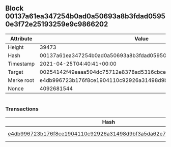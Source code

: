 ## Block 00137a61ea347254b0ad0a50693a8b3fdad05950e3f72e25193259e9c9866202

Attribute | Value
--- | ---
Height | 39473
Hash | 00137a61ea347254b0ad0a50693a8b3fdad05950e3f72e25193259e9c9866202
Timestamp | 2021-04-25T04:40:41+00:00
Target | 00254142f49eaaa504dc75712e8378ad5316cbcead634704b3734b6271167cc4
Merke root | e4db996723b176f8ce1904110c92926a31498d9bf3a5da62e7c7e06f0b95710c
Nonce | 4092681544

```

```

### Transactions

Hash | Amount
--- | ---
[e4db996723b176f8ce1904110c92926a31498d9bf3a5da62e7c7e06f0b95710c](e4db996723b176f8ce1904110c92926a31498d9bf3a5da62e7c7e06f0b95710c.md) | 10.00000000 SKEPTI 
